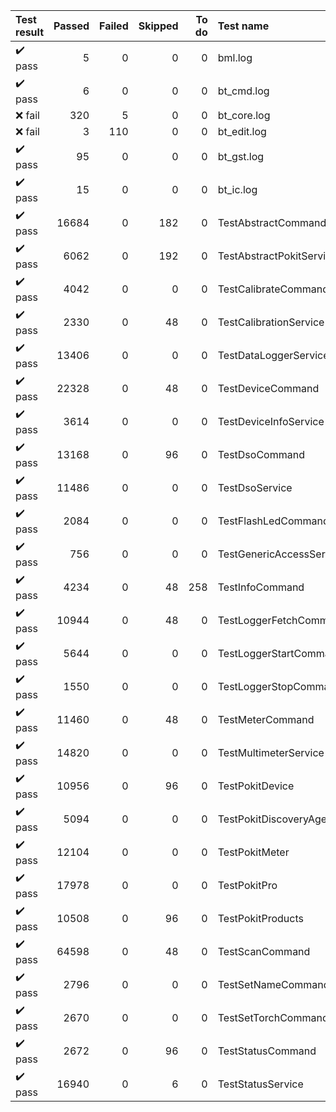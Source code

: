 |       Test result       | Passed | Failed | Skipped | To do | Test name                |
|:------------------------|-------:|-------:|--------:|------:|:-------------------------|
| :heavy_check_mark: pass |      5 |      0 |       0 |     0 | bml.log                  |
| :heavy_check_mark: pass |      6 |      0 |       0 |     0 | bt_cmd.log               |
| :x:                fail |    320 |      5 |       0 |     0 | bt_core.log              |
| :x:                fail |      3 |    110 |       0 |     0 | bt_edit.log              |
| :heavy_check_mark: pass |     95 |      0 |       0 |     0 | bt_gst.log               |
| :heavy_check_mark: pass |     15 |      0 |       0 |     0 | bt_ic.log                |
| :heavy_check_mark: pass |  16684 |      0 |     182 |     0 | TestAbstractCommand      |
| :heavy_check_mark: pass |   6062 |      0 |     192 |     0 | TestAbstractPokitService |
| :heavy_check_mark: pass |   4042 |      0 |       0 |     0 | TestCalibrateCommand     |
| :heavy_check_mark: pass |   2330 |      0 |      48 |     0 | TestCalibrationService   |
| :heavy_check_mark: pass |  13406 |      0 |       0 |     0 | TestDataLoggerService    |
| :heavy_check_mark: pass |  22328 |      0 |      48 |     0 | TestDeviceCommand        |
| :heavy_check_mark: pass |   3614 |      0 |       0 |     0 | TestDeviceInfoService    |
| :heavy_check_mark: pass |  13168 |      0 |      96 |     0 | TestDsoCommand           |
| :heavy_check_mark: pass |  11486 |      0 |       0 |     0 | TestDsoService           |
| :heavy_check_mark: pass |   2084 |      0 |       0 |     0 | TestFlashLedCommand      |
| :heavy_check_mark: pass |    756 |      0 |       0 |     0 | TestGenericAccessService |
| :heavy_check_mark: pass |   4234 |      0 |      48 |   258 | TestInfoCommand          |
| :heavy_check_mark: pass |  10944 |      0 |      48 |     0 | TestLoggerFetchCommand   |
| :heavy_check_mark: pass |   5644 |      0 |       0 |     0 | TestLoggerStartCommand   |
| :heavy_check_mark: pass |   1550 |      0 |       0 |     0 | TestLoggerStopCommand    |
| :heavy_check_mark: pass |  11460 |      0 |      48 |     0 | TestMeterCommand         |
| :heavy_check_mark: pass |  14820 |      0 |       0 |     0 | TestMultimeterService    |
| :heavy_check_mark: pass |  10956 |      0 |      96 |     0 | TestPokitDevice          |
| :heavy_check_mark: pass |   5094 |      0 |       0 |     0 | TestPokitDiscoveryAgent  |
| :heavy_check_mark: pass |  12104 |      0 |       0 |     0 | TestPokitMeter           |
| :heavy_check_mark: pass |  17978 |      0 |       0 |     0 | TestPokitPro             |
| :heavy_check_mark: pass |  10508 |      0 |      96 |     0 | TestPokitProducts        |
| :heavy_check_mark: pass |  64598 |      0 |      48 |     0 | TestScanCommand          |
| :heavy_check_mark: pass |   2796 |      0 |       0 |     0 | TestSetNameCommand       |
| :heavy_check_mark: pass |   2670 |      0 |       0 |     0 | TestSetTorchCommand      |
| :heavy_check_mark: pass |   2672 |      0 |      96 |     0 | TestStatusCommand        |
| :heavy_check_mark: pass |  16940 |      0 |       6 |     0 | TestStatusService        |
